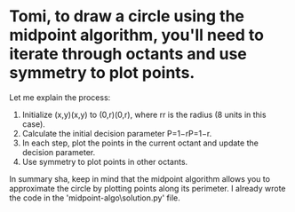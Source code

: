 # Tomi, to draw a circle using the midpoint algorithm, you'll need to iterate through octants and use symmetry to plot points.

Let me explain the process:

1. Initialize (x,y)(x,y) to (0,r)(0,r), where rr is the radius (8 units in this case).
2. Calculate the initial decision parameter P=1−rP=1−r.
3. In each step, plot the points in the current octant and update the decision parameter.
4. Use symmetry to plot points in other octants.

In summary sha, keep in mind that the midpoint algorithm allows you to approximate the circle by plotting points along its perimeter. I already wrote the code in the 'midpoint-algo\solution.py' file.

